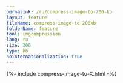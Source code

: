 ```yaml
---
permalink: /ru/compress-image-to-200-kb
layout: feature
fileName: compress-image-to-200kb
folderName: feature
tool: imgcompression
lang: ru
size: 200
type: kb
nointernationalization: true
---
```

{%- include compress-image-to-X.html -%}
      